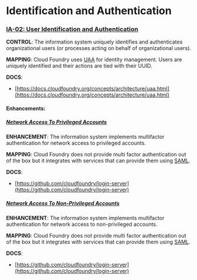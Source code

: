# Identification and Authentication


<a name="ia-02"></a>
### [IA-02: User Identification and Authentication](https://web.nvd.nist.gov/view/800-53/Rev4/control?controlName=IA-2)

**CONTROL**: The information system uniquely identifies and authenticates organizational users (or processes acting on behalf of organizational users).

**MAPPING**: Cloud Foundry uses [UAA](https://docs.cloudfoundry.org/concepts/architecture/uaa.html) for identity management. Users are uniquely identified and their actions are tied with their UUID.

**DOCS**:
* [https://docs.cloudfoundry.org/concepts/architecture/uaa.html](https://docs.cloudfoundry.org/concepts/architecture/uaa.html)

#### Enhancements:
<a name="ia-02i"></a>
##### [Network Access To Privileged Accounts](https://web.nvd.nist.gov/view/800-53/Rev4/control?controlName=IA-2#enhancement-1)

**ENHANCEMENT**: The information system implements multifactor authentication for network access to privileged accounts.

**MAPPING**: Cloud Foundry does not provide multi factor authentication out of the box but it integrates with services that can provide them using [SAML](https://en.wikipedia.org/wiki/Security_Assertion_Markup_Language).

**DOCS**:
* [https://github.com/cloudfoundry/login-server](https://github.com/cloudfoundry/login-server)

<a name="ia-02ii"></a>
##### [Network Access To Non-Privileged Accounts](https://web.nvd.nist.gov/view/800-53/Rev4/control?controlName=IA-2#enhancement-2)

**ENHANCEMENT**: The information system implements multifactor authentication for network access to non-privileged accounts.

**MAPPING**: Cloud Foundry does not provide multi factor authentication out of the box but it integrates with services that can provide them using [SAML](https://en.wikipedia.org/wiki/Security_Assertion_Markup_Language).

**DOCS**:
* [https://github.com/cloudfoundry/login-server](https://github.com/cloudfoundry/login-server)
